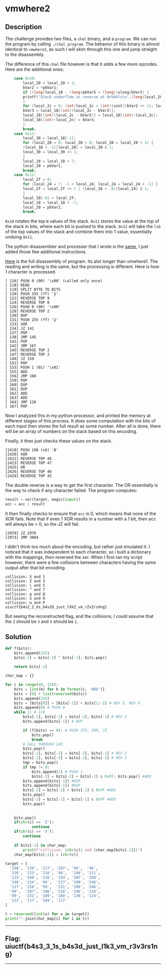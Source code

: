 # **vmwhere2**

## **Description**
The challenge provides two files, a `chal` binary, and a `program`. We can run the program by calling `./chal program`. The behavior of this binary is almost identical to `vmwhere1`, as such I will skim through this one and jump straight to the disassembly.

The difference of this `chal` file however is that it adds a few more opcodes. Here are the additional ones:
```c
    case 0x10:
        local_20 = local_20 + 2;
        bVar2 = *pbVar1;
        if ((long)local_18 - (long)pbVar5 < (long)(ulong)bVar2) {
        printf("Stack underflow in reverse at 0x%04lx\n",(long)local_20 - (long)param_1);
        }
        for (local_2c = 0; (int)local_2c < (int)(uint)(bVar2 >> 1); local_2c = local_2c + 1) {
        bVar3 = local_18[(int)(local_2c - bVar2)];
        local_18[(int)(local_2c - bVar2)] = local_18[(int)~local_2c];
        local_18[(int)~local_2c] = bVar3;
        }
        break;
    case 0x11:
        local_30 = local_18[-1];
        for (local_28 = 0; local_28 < 8; local_28 = local_28 + 1) {
        (local_18 + -1)[local_28] = local_30 & 1;
        local_30 = local_30 >> 1;
        }
        local_18 = local_18 + 7;
        local_20 = pbVar1;
        break;
    case 0x12:
        local_2f = 0;
        for (local_24 = 7; -1 < local_24; local_24 = local_24 + -1) {
        local_2f = local_2f << 1 | (local_18 + -8)[local_24] & 1;
        }
        local_18[-8] = local_2f;
        local_18 = local_18 + -7;
        local_20 = pbVar1;
        break;
```

`0x10` rotates the top `N` values of the stack. `0x11` stores the value at the top of the stack in bits, where each bit is pushed to the stack. `0x12` will take the `lsb` of the top values of the stack and combine them into 1 value, essentially undoing `0x11`.

The python disassembler and processer that I wrote is the [same](vm.py), I just added those few additional instructions. 

[Here](program.dis) is the full disassembly of program. Its alot longer than vmwhere1. The reading and writing is the same, but the processing is different. Here is how 1 character is processed.
```
[ 116] PUSH 0 (00) '\x00' (called only once)
[ 118] READ
[ 119] SPLIT BYTE TO BITS
[ 120] PUSH 255 (ff) 'ÿ'
[ 122] REVERSE TOP 9
[ 124] REVERSE TOP 8
[ 126] PUSH 0 (00) '\x00'
[ 128] REVERSE TOP 2
[ 130] DUP
[ 131] PUSH 255 (ff) 'ÿ'
[ 133] XOR
[ 134] JZ 141
[ 137] POP
[ 138] JMP 145
[ 141] POP
[ 142] JMP 167
[ 145] REVERSE TOP 2
[ 147] REVERSE TOP 2
[ 149] JZ 159
[ 152] POP
[ 153] PUSH 1 (01) '\x01'
[ 155] ADD
[ 156] JMP 160
[ 159] POP
[ 160] DUP
[ 161] DUP
[ 162] ADD
[ 163] ADD
[ 164] JMP 128
[ 167] POP
```

Now I analyzed this in my python processor, and printed the memory at different stages of this process. It does some computation with the bits of each input then stores the full result as some number. After all is done, there will be an array of numbers on the stack based on this encoding.

Finally, it then just checks these values on the stack. 
```
[2418] PUSH 198 (c6) 'Æ'
[2420] XOR
[2421] REVERSE TOP 46
[2423] REVERSE TOP 47
[2425] OR
[2426] REVERSE TOP 46
[2428] REVERSE TOP 45
```

The double reverse is a way to get the first character. The OR essentially is the way to check if any character failed. The program computes:
```py
result = xor(target, magic(input))
acc = acc | result 
```

It then finally checks to ensure that `acc` is 0, which means that none of the XOR fails. Note that if even 1 XOR results in a number with a 1 bit, then acc will always be > 0, so the JZ will fail.
```
[2970] JZ 2976
[2973] JMP 3004
```

I didn't think too much about the encoding, but rather just emulated it. I noticed that it was independent to each character, so i built a dictionary with the mappings, then reversed the xor. When I first ran my script however, there were a few collisions between characters having the same output after that bit encoding.

```
collision: X and 1
collision: Z and 3
collision: \ and 5
collision: ^ and 7
collision: g and @
collision: o and H
collision: w and P
uiuctf{b4sZ_Z_Xs_b4sZd_just_lXkZ_vm_rZvZrsXng}
```

But seeing the reconstructed flag, and the collisions, I could assume that the `Z` should be `3` and `X` should be `1`. 

## **Solution**
```py
def f(bits):
    bits.append(255)
    bits[-2] = bits[-2] ^ bits[-1]; bits.pop()
    
    return bits[-1]

char_map = {}

for c in range(48, 126):
    bits = [int(b) for b in format(c, '08b')]
    bits = [0] + list(reversed(bits))
    bits.append(255)
    bits = [bits[0]] + [bits[-1]] + bits[1:-1] # REV 9, REV 8
    bits.append(0) # PUSH 0
    while 1: # 128
        bits[-1], bits[-2] = bits[-2], bits[-1] # REV 2
        bits.append(bits[-1]) # DUP

        if (f(bits) == 0): # PUSH 255, XOR, JZ
            bits.pop()
            break
        # FALL THROUGH 145
        bits.pop() 
        bits[-1], bits[-2] = bits[-2], bits[-1] # REV 2
        bits[-1], bits[-2] = bits[-2], bits[-1] # REV 2
        tmp = bits.pop()
        if tmp != 0:
            bits.append(1) # PUSH 1
            bits[-2] = bits[-2] + bits[-1] & 0xFF; bits.pop() #ADD
        bits.append(bits[-1]) #DUP
        bits.append(bits[-1]) #DUP
        bits[-2] = bits[-2] + bits[-1] & 0xFF #ADD
        bits.pop() 
        bits[-2] = bits[-2] + bits[-1] & 0xFF #ADD
        bits.pop()
    
    
    bits.pop()
    if(chr(c) == 'Z'):
            continue
    if(chr(c) == 'X'):
        continue
    
    if bits[-1] in char_map:
        print(f"collision: {chr(c)} and {char_map[bits[-1]]}")
    char_map[bits[-1]] = (chr(c))
    
target = [
  '198', '139', '217', '207', '99',  '96',
  '216', '123', '216', '96',  '246', '211',
  '123', '246', '216', '193', '207', '208',
  '246', '114', '99',  '117', '190', '246',
  '127', '216', '99',  '231', '109', '246',
  '99',  '207', '246', '216', '246', '216',
  '99',  '231', '109', '180', '136', '114',
  '112', '117', '184', '117'
]

t = reversed([int(x) for x in target])
print("".join(char_map[i] for i in t))
```

---
## **Flag**: uiuctf{b4s3_3_1s_b4s3d_just_l1k3_vm_r3v3rs1ng}
---


